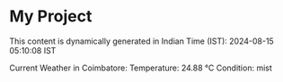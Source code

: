 # My Project

This content is dynamically generated in Indian Time (IST): 2024-08-15 05:10:08 IST


Current Weather in Coimbatore:
Temperature: 24.88 °C
Condition: mist
